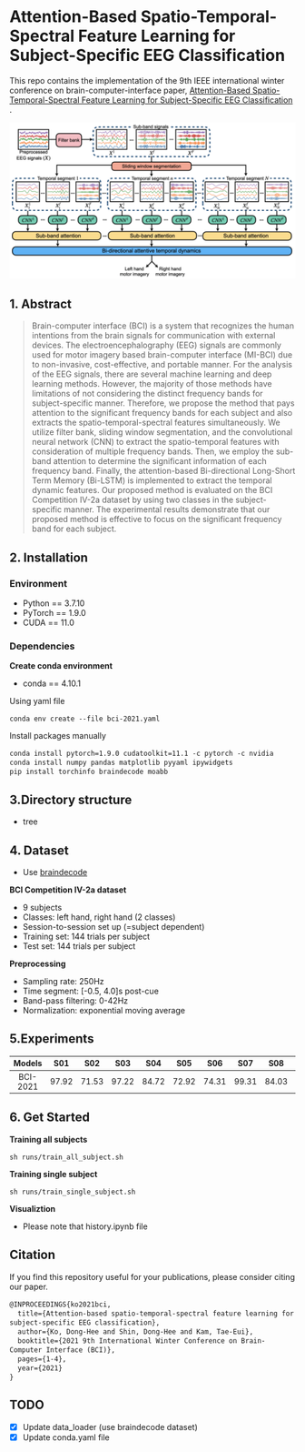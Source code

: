 # Attention-Based Spatio-Temporal-Spectral Feature Learning for Subject-Specific EEG Classification

This repo contains the implementation of the 9th IEEE international winter conference on brain-computer-interface
paper, [Attention-Based Spatio-Temporal-Spectral Feature Learning for Subject-Specific EEG Classification](https://ieeexplore.ieee.org/document/9385293)
.

![figure](figures/figure.png)

## 1. Abstract

> Brain-computer interface (BCI) is a system that recognizes the human intentions from the brain signals for communication with external devices. The electroencephalography (EEG) signals are commonly used for motor imagery based brain-computer interface (MI-BCI) due to non-invasive, cost-effective, and portable manner. For the analysis of the EEG signals, there are several machine learning and deep learning methods. However, the majority of those methods have limitations of not considering the distinct frequency bands for subject-specific manner. Therefore, we propose the method that pays attention to the significant frequency bands for each subject and also extracts the spatio-temporal-spectral features simultaneously. We utilize filter bank, sliding window segmentation, and the convolutional neural network (CNN) to extract the spatio-temporal features with consideration of multiple frequency bands. Then, we employ the sub-band attention to determine the significant information of each frequency band. Finally, the attention-based Bi-directional Long-Short Term Memory (Bi-LSTM) is implemented to extract the temporal dynamic features. Our proposed method is evaluated on the BCI Competition IV-2a dataset by using two classes in the subject-specific manner. The experimental results demonstrate that our proposed method is effective to focus on the significant frequency band for each subject.

## 2. Installation

### Environment

- Python == 3.7.10
- PyTorch == 1.9.0
- CUDA == 11.0

### Dependencies

**Create conda environment**

- conda == 4.10.1

Using yaml file

```shell
conda env create --file bci-2021.yaml
```

Install packages manually

```shell
conda install pytorch=1.9.0 cudatoolkit=11.1 -c pytorch -c nvidia
conda install numpy pandas matplotlib pyyaml ipywidgets
pip install torchinfo braindecode moabb
```

## 3.Directory structure

- tree

## 4. Dataset

- Use [braindecode](https://braindecode.org)

**BCI Competition IV-2a dataset**

- 9 subjects
- Classes: left hand, right hand (2 classes)
- Session-to-session set up (=subject dependent)
- Training set: 144 trials per subject
- Test set: 144 trials per subject

**Preprocessing**

- Sampling rate: 250Hz
- Time segment: [-0.5, 4.0]s post-cue
- Band-pass filtering: 0-42Hz
- Normalization: exponential moving average

## 5.Experiments

|Models|S01|S02|S03|S04|S05|S06|S07|S08|S09|Mean|
|:---:|:---:|:---:|:---:|:---:|:---:|:---:|:---:|:---:|:---:|:---:|
BCI-2021|97.92|71.53|97.22|84.72|72.92|74.31|99.31|84.03|97.22|86.58|

## 6. Get Started

**Training all subjects**

```shell
sh runs/train_all_subject.sh
```

**Training single subject**

```shell
sh runs/train_single_subject.sh
```

**Visualiztion**

- Please note that history.ipynb file

## Citation

If you find this repository useful for your publications, please consider citing our paper.

```
@INPROCEEDINGS{ko2021bci,
  title={Attention-based spatio-temporal-spectral feature learning for subject-specific EEG classification}, 
  author={Ko, Dong-Hee and Shin, Dong-Hee and Kam, Tae-Eui},
  booktitle={2021 9th International Winter Conference on Brain-Computer Interface (BCI)},
  pages={1-4},
  year={2021}
}
```

## TODO

- [X] Update data_loader (use braindecode dataset)
- [X] Update conda.yaml file